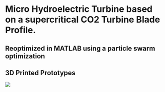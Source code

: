 # Micro Hydroelectric Turbine based on a supercritical CO2 Turbine Blade Profile.

## Reoptimized in MATLAB using a particle swarm optimization

## 3D Printed Prototypes

![](https://i.imgur.com/mh7mdSn.png)

